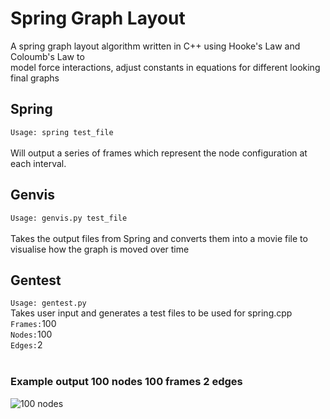 # Spring Graph Layout
A spring graph layout algorithm written in C++ using Hooke's Law and Coloumb's Law to<br>
model force interactions, adjust constants in equations for different looking final graphs<br>

## Spring
`Usage: spring test_file`<br>
<br>
Will output a series of frames which represent 
the node configuration at each interval. <br>

## Genvis
`Usage: genvis.py test_file`<br>
<br>
Takes the output files from Spring and converts them into a movie
file to visualise how the graph is moved over time<br>

## Gentest
`Usage: gentest.py`<br>
Takes user input and generates a test files to be used for spring.cpp <br>
`Frames:`100<br>
`Nodes:`100<br>
`Edges:`2<br>
<br>

### Example output 100 nodes 100 frames 2 edges
![100 nodes](https://i.imgur.com/dSGJrZT.gif)

